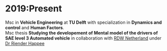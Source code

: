 # 2019:Present
Msc in **Vehicle Engineering** at **TU Delft** with specialization in **Dynamics and control** and **Human Factors**.</br>
Msc thesis **Studying the developement of Mental model of the drivers of SAE level 3 Automated vehicle** in collaboration with [RDW Netherland](https://www.rdw.nl/)
under [Dr Riender Happee](https://www.tudelft.nl/staff/r.happee/)

<!---
ShantanuShivankar/ShantanuShivankar is a ✨ special ✨ repository because its `README.md` (this file) appears on your GitHub profile.
You can click the Preview link to take a look at your changes.
--->
